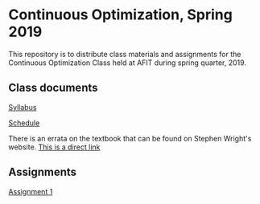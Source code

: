 # Continuous Optimization, Spring 2019
This repository is to distribute class materials and assignments for the Continuous Optimization Class held at AFIT during spring quarter, 2019.

## Class documents
[Syllabus](SyllabusSpring19.pdf)

[Schedule](https://docs.google.com/spreadsheets/d/1-bQ7Kitm8GpLXaqhxxWoMksfId6EcRMHFOK4uiu02KQ/edit#gid=0)

There is an errata on the textbook that can be found on Stephen Wright's website.  [This is a direct link](http://pages.cs.wisc.edu/~swright/NumericalOptimization/NumOpt2-typos.pdf)

## Assignments
[Assignment 1](https://docs.google.com/document/d/1anGkMSmQpba9BMhZdWDRMZDa9LOhSeTrbPEIFhuJ7_g/edit#heading=h.ndqfx75ifa29)
